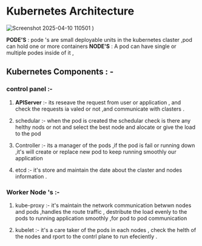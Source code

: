 # Kubernetes Architecture 

![Screenshot 2025-04-10 110501](https://github.com/user-attachments/assets/1885b936-8f3a-4899-b91f-83fa659304d3)
)

**PODE'S** : pode 's are small deployable units in the kubernetes claster ,pod can hold one or more containers 
**NODE'S** : A pod can have single or multiple podes inside of it ,

##  Kubernetes Components : -

### control panel :-

1. **APIServer**  :-  its reseave the request from user or application , and check the requests ia valed or not ,and communicate with clasters .
 
2. schedular  :-   when the pod is created  the schedular check is there any helthy nods or not and select the best node and alocate or give
                  the load to the pod

3. Controller :- its a manager of the pods ,if the pod is fail or running down  ,it's will create or replace new pod to keep running smoothly our application
     
4. etcd       :- it's store and maintain the date about the claster and nodes information .

 ### Worker Node 's  :-  

 1. kube-proxy :- it's maintain the network communication betwwn nodes and pods ,handles the route traffic , destribute the load evenly to the pods to running application smoothly ,for pod to pod communication
  
 2. kubelet    :-  it's a care taker of the pods in each nodes , check the helth of the nodes and  rport to the contrl plane  to run efeciently .
